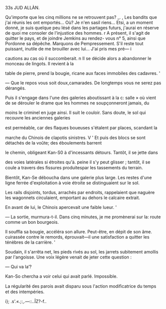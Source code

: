  

 

 

 

 

33s JUD ALLÀN.    

Qu'importe que les cinq millions ne se retrouvent pas? _. ,
Les bandits que j'ai réunis les ont emportés... Où? Je n'en sasil riens...
Etsi, a un moment donné, je suis quelque peu lésé dans les partages 
futurs, j'aurai en réserve de quoi me consoler de l'injustice des hommes. r
A présent, il s'agit de quitter le pays, et de joindre Jemkins au rendez-
vous n° 5, ainsi que Pordonne sa dépêche. Marquons de Pempressement.
S'il reste tout puissant, inutile de me brouiller avec lui... J'ai pris mes pré— i

cautions au cas où il succomberait. n
Il se décide alors a abandonner le monceau de lingots. Il revient à la

table de pierre, prend la bougie, ricane aux faces immobiles des cadavres. '

— Que le repos vous soit doux,camarades. De longtemps vous ne serez
pas dérangés.

Puis il s'engage dans l'une des galeries aboutissant à la c: salle » où
vient de se dérouler le drame que les hommes ne soupçonneront jamais, du

moins le criminel en juge ainsi.
Il suit le couloir. Sans doute, le sol qui recouvre les anciennes galeries

est perméable, car des ﬂaques boueuses s'étalent par places, scandant la

marche du Chinois de clapotis sinistres. V '
Et puis des blocs se sont détachés de la voûte; des éboulements barrent

le chemin, obligeant Kan-S0 à d'incessants détours. Tantôt, il se jette dans

des voies latérales si étroites qu'à. peine il s'y peut glisser ; tantôt, il se coule
a travers des ﬁssures produitespar les tassements du terrain.

Bientôt, Kan-Se déboucha dans une galerie plus large. Les restes d'une
ligne ferrée d'exploitation à voie étroite se distinguaient sur le sol.

Les rails disjoints, tordus, arrachés par endroits, rappelaient que naguère
les wagonnets circulaient, emportant au dehors le calcaire extrait.

En avant de lui, le Chinois apercevait une faible lueur. '

— La sortie, murmura-t-il. Dans cinq minutes, je me promènerai sur la:
route comme un bon bourgeois.

Il souffla sa bougie, accéléra son allure. Peut-être, en dépit de son âme.
cuirassée contre le remords, éprouvait—il une satisfaction a quitter les
ténèbres de la carrière. '

Soudain, il s'arrêta net, les pieds rivés au sol, les jarrets subitement
amollis par l'angoisse. Une voix légère venait de jeter cette question :

— Qui va la‘?

Kan-So chercha a voir celui qui avait parlé. Impossible.

La régularité des parois avait disparu sous l'action modiﬁcatrice du
temps et des intempéries.

 
 

      
  
 

i}; .s'.«.;:,.—::..ÎZ?-f..

  

